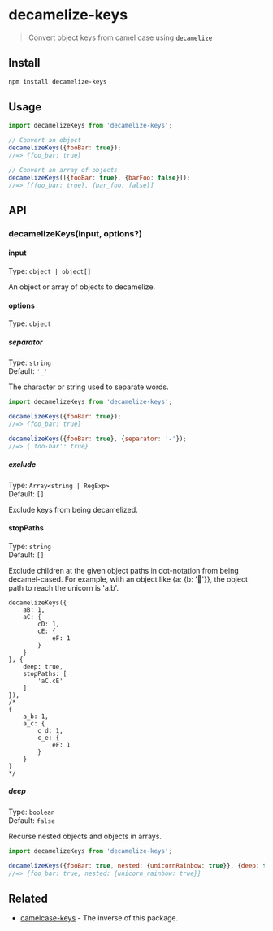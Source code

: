 # decamelize-keys

> Convert object keys from camel case using [`decamelize`](https://github.com/sindresorhus/decamelize)

## Install

```sh
npm install decamelize-keys
```

## Usage

```js
import decamelizeKeys from 'decamelize-keys';

// Convert an object
decamelizeKeys({fooBar: true});
//=> {foo_bar: true}

// Convert an array of objects
decamelizeKeys([{fooBar: true}, {barFoo: false}]);
//=> [{foo_bar: true}, {bar_foo: false}]
```

## API

### decamelizeKeys(input, options?)

#### input

Type: `object | object[]`

An object or array of objects to decamelize.

#### options

Type: `object`

##### separator

Type: `string`\
Default: `'_'`

The character or string used to separate words.

```js
import decamelizeKeys from 'decamelize-keys';

decamelizeKeys({fooBar: true});
//=> {foo_bar: true}

decamelizeKeys({fooBar: true}, {separator: '-'});
//=> {'foo-bar': true}
```

##### exclude

Type: `Array<string | RegExp>`\
Default: `[]`

Exclude keys from being decamelized.

#### stopPaths
Type: `string`\
Default: `[]`

Exclude children at the given object paths in dot-notation from being decamel-cased. For example, with an object like {a: {b: '🦄'}}, the object path to reach the unicorn is 'a.b'.

```
decamelizeKeys({
	aB: 1,
	aC: {
		cD: 1,
		cE: {
			eF: 1
		}
	}
}, {
	deep: true,
	stopPaths: [
		'aC.cE'
	]
}),
/*
{
	a_b: 1,
	a_c: {
		c_d: 1,
		c_e: {
			eF: 1
		}
	}
}
*/
```

##### deep

Type: `boolean`\
Default: `false`

Recurse nested objects and objects in arrays.

```js
import decamelizeKeys from 'decamelize-keys';

decamelizeKeys({fooBar: true, nested: {unicornRainbow: true}}, {deep: true});
//=> {foo_bar: true, nested: {unicorn_rainbow: true}}
```

## Related

- [camelcase-keys](https://github.com/sindresorhus/camelcase-keys) - The inverse of this package.
